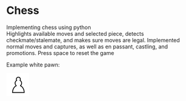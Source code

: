 # Chess
Implementing chess using python <br/>
Highlights available moves and selected piece, detects checkmate/stalemate, and makes sure moves are legal. Implemented normal moves and captures, as well as en passant, castling, and promotions. Press space to reset the game<br/>

<p>Example white pawn:</p>
<img src = "images/Chess_plt60.png" width = 60>
